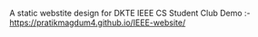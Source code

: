 A static webstite design for DKTE IEEE CS Student Club 
Demo :- https://pratikmagdum4.github.io/IEEE-website/
